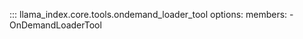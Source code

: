 ::: llama_index.core.tools.ondemand_loader_tool
    options:
      members:
        - OnDemandLoaderTool
